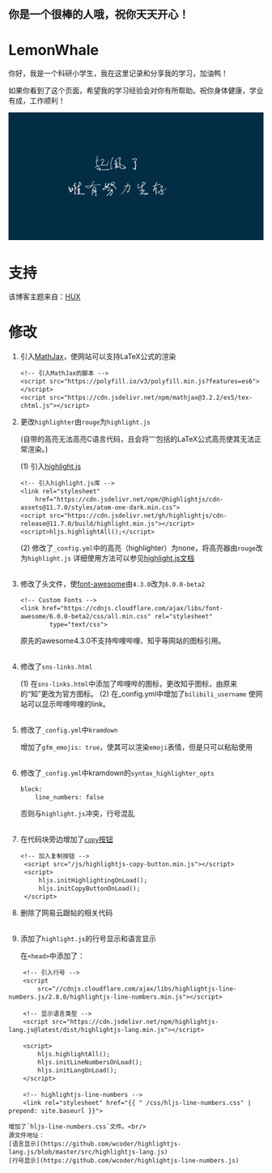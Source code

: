 ## 你是一个很棒的人哦，祝你天天开心！

# LemonWhale
你好，我是一个科研小学生，我在这里记录和分享我的学习，加油鸭！

如果你看到了这个页面，希望我的学习经验会对你有所帮助。祝你身体健康，学业有成，工作顺利！

![起风了](img/../../../img/inabout.png)

# 支持
该博客主题来自：[HUX](<https://github.com/Huxpro/huxpro.github.io">)

# 修改

1. 引入[MathJax]((https://www.mathjax.org/))，使网站可以支持LaTeX公式的渲染
    ```
    <!-- 引入MathJax的脚本 -->
    <script src="https://polyfill.io/v3/polyfill.min.js?features=es6"></script>
    <script src="https://cdn.jsdelivr.net/npm/mathjax@3.2.2/es5/tex-chtml.js"></script>
    ```
2. 更改`highlighter`由`rouge`为`highlight.js`

    (自带的高亮无法高亮C语言代码，且会将'$''$'包括的LaTeX公式高亮使其无法正常渲染。)

    (1) 引入[highlight.js](https://github.com/highlightjs/highlight.js)
    ```
    <!-- 引入highlight.js库 -->
    <link rel="stylesheet"
        href="https://cdn.jsdelivr.net/npm/@highlightjs/cdn-assets@11.7.0/styles/atom-one-dark.min.css">
    <script src="https://cdn.jsdelivr.net/gh/highlightjs/cdn-release@11.7.0/build/highlight.min.js"></script>
    <script>hljs.highlightAll();</script>
    ```
    (2) 修改了`_config.yml`中的高亮（highlighter）为none，将高亮器由`rouge`改为`highlight.js`
    详细使用方法可以参见[highlight.js文档](http://highlight.cndoc.wiki/doc)
    <br><br/>
3. 修改了头文件，使[font-awesome](https://fontawesome.com)由`4.3.0`改为`6.0.0-beta2`
    ```
    <!-- Custom Fonts -->
    <link href="https://cdnjs.cloudflare.com/ajax/libs/font-awesome/6.0.0-beta2/css/all.min.css" rel="stylesheet"
            type="text/css">
    ```
    原先的awesome4.3.0不支持哔哩哔哩、知乎等网站的图标引用。
    <br><br/>
4. 修改了`sns-links.html`

    (1) 在`sns-links.html`中添加了哔哩哔的图标，更改知乎图标，由原来的“知”更改为官方图标。
    (2) 在_config.yml中增加了`bilibili_username`
    使网站可以显示哔哩哔哩的link。
    <br><br/>
5. 修改了`_config.yml`中`kramdown`

    增加了`gfm_emojis: true`，使其可以渲染`emoji`表情，但是只可以粘贴使用
    <br><br/>
6. 修改了`_config.yml`中kramdown的`syntax_highlighter_opts`
    ```
    block:
        line_numbers: false
    ```
    否则与`highlight.js`冲突，行号混乱
    <br><br/>
7. 在代码块旁边增加了[`copy`按钮](https://github.com/semaz/highlightjs-copy-button.js)

   ```
   <!-- 加入复制按钮 -->
    <script src="/js/highlightjs-copy-button.min.js"></script>
    <script>
        hljs.initHighlightingOnLoad();
        hljs.initCopyButtonOnLoad();
    </script>
    ```
8. 删除了网易云跟帖的相关代码
    <br><br/>
9.  添加了`highlight.js`的行号显示和语言显示

    在`<head>`中添加了：
```
    <!-- 引入行号 -->
    <script
        src="//cdnjs.cloudflare.com/ajax/libs/highlightjs-line-numbers.js/2.8.0/highlightjs-line-numbers.min.js"></script>

    <!-- 显示语言类型 -->
    <script src="https://cdn.jsdelivr.net/npm/highlightjs-lang.js@latest/dist/highlightjs-lang.min.js"></script>

    <script>
        hljs.highlightAll();
        hljs.initLineNumbersOnLoad();
        hljs.initLangOnLoad();
    </script>

    <!-- highlightjs-line-numbers -->
    <link rel="stylesheet" href="{{ " /css/hljs-line-numbers.css" | prepend: site.baseurl }}">
```
    增加了`hljs-line-numbers.css`文件。<br/>
    源文件地址：
    [语言显示](https://github.com/wcoder/highlightjs-lang.js/blob/master/src/highlightjs-lang.js)
    [行号显示](https://github.com/wcoder/highlightjs-line-numbers.js)
